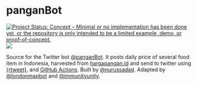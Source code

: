 # panganBot

[![Project Status: Concept – Minimal or no implementation has been done
yet, or the repository is only intended to be a limited example, demo,
or
proof-of-concept.](https://www.repostatus.org/badges/latest/concept.svg)](https://www.repostatus.org/#concept)
[![](https://img.shields.io/badge/Twitter-@panganBot-white?style=flat&labelColor=blue&logo=Twitter&logoColor=white)](https://twitter.com/panganBot)

Source for the Twitter bot [@panganBot](https://www.twitter.com/panganBot). It posts daily price of several food item in Indonesia, harvested from [hargapangan.id](http://hargapangan.id/) and send to twitter using [{rtweet}](https://docs.ropensci.org/rtweet/), and [GitHub Actions](https://docs.github.com/en/actions). Built by [@nurussadad](https://twitter.com/nurussadad). Adapted by [@londonmapbot](https://www.twitter.com/londonmapbot) and [@immunityunity](https://www.twitter.com/immunityunity).

